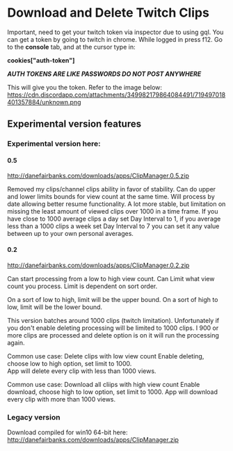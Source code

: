 # Download and Delete Twitch Clips

Important, need to get your twitch token via inspector due to using gql.  You can get a token by going to twitch in chrome.
While logged in press f12. Go to the **console** tab, and at the cursor type in:

**cookies["auth-token"]**

***AUTH TOKENS ARE LIKE PASSWORDS DO NOT POST ANYWHERE***

This will give you the token. Refer to the image below:
https://cdn.discordapp.com/attachments/349982179864084491/719497018401357884/unknown.png

## Experimental version features
### Experimental version here:

#### 0.5
http://danefairbanks.com/downloads/apps/ClipManager.0.5.zip

Removed my clips/channel clips ability in favor of stability.  Can do upper and lower limits bounds for view count at the same time.  Will process by date allowing better resume functionality.  A lot more stable, but limitation on missing the least amount of viewed clips over 1000 in a time frame.  If you have close to 1000 average clips a day set Day Interval to 1, if you average less than a 1000 clips a week set Day Interval to 7 you can set it any value between up to your own personal averages.

#### 0.2
http://danefairbanks.com/downloads/apps/ClipManager.0.2.zip

Can start processing from a low to high view count.
Can Limit what view count you process.
Limit is dependent on sort order.

On a sort of low to high, limit will be the upper bound.
On a sort of high to low, limit will be the lower bound.

This version batches around 1000 clips (twitch limitation).  Unfortunately if you don't enable deleting processing will be limited to 1000 clips.  I 900 or more clips are processed and delete option is on it will run the processing again.

Common use case: Delete clips with low view count
Enable deleting, choose low to high option, set limit to 1000.  
App will delete every clip with less than 1000 views.

Common use case: Download all cliips with high view count
Enable download, choose high to low option, set limit to 1000.
App will download every clip with more than 1000 views.

### Legacy version 

Download compiled for win10 64-bit here: http://danefairbanks.com/downloads/apps/ClipManager.zip
